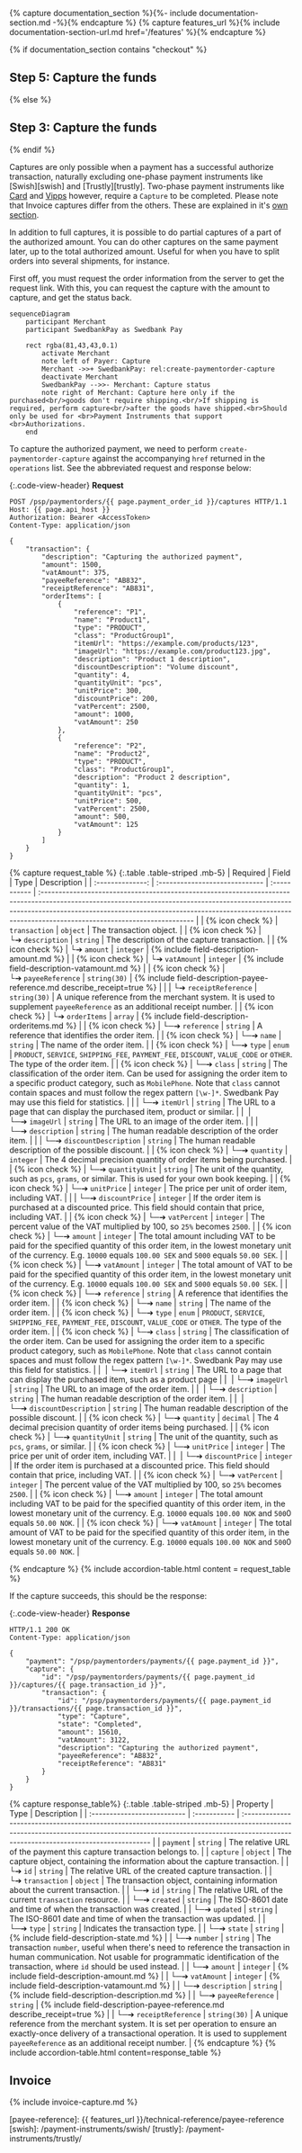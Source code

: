 {% capture documentation_section %}{%- include documentation-section.md -%}{% endcapture %}
{% capture features_url %}{% include documentation-section-url.md href='/features' %}{% endcapture %}

{% if documentation_section contains "checkout" %}

## Step 5: Capture the funds

{% else %}

## Step 3: Capture the funds

{% endif %}

Captures are only possible when a payment has a successful authorize
transaction, naturally excluding one-phase payment instruments like
[Swish][swish] and [Trustly][trustly]. Two-phase payment instruments like
[Card][card] and [Vipps][vipps] however, require a `Capture` to be completed.
Please note that Invoice captures differ from the others. These are explained
in it's [own section][invoice-section].

In addition to full captures, it is possible to do partial captures of a part of
the authorized amount. You can do other captures on the same payment later, up
to the total authorized amount. Useful for when you have to split orders into
several shipments, for instance.

First off, you must request the order information from the server to get the
request link. With this, you can request the capture with the amount to capture,
and get the status back.

```mermaid
sequenceDiagram
    participant Merchant
    participant SwedbankPay as Swedbank Pay

    rect rgba(81,43,43,0.1)
        activate Merchant
        note left of Payer: Capture
        Merchant ->>+ SwedbankPay: rel:create-paymentorder-capture
        deactivate Merchant
        SwedbankPay -->>- Merchant: Capture status
        note right of Merchant: Capture here only if the purchased<br/>goods don't require shipping.<br/>If shipping is required, perform capture<br/>after the goods have shipped.<br>Should only be used for <br>Payment Instruments that support <br>Authorizations.
    end
```

To capture the authorized payment, we need to perform
`create-paymentorder-capture` against the accompanying `href` returned in the
`operations` list. See the abbreviated request and response below:

{:.code-view-header}
**Request**

```http
POST /psp/paymentorders/{{ page.payment_order_id }}/captures HTTP/1.1
Host: {{ page.api_host }}
Authorization: Bearer <AccessToken>
Content-Type: application/json

{
    "transaction": {
        "description": "Capturing the authorized payment",
        "amount": 1500,
        "vatAmount": 375,
        "payeeReference": "AB832",
        "receiptReference": "AB831",
        "orderItems": [
            {
                "reference": "P1",
                "name": "Product1",
                "type": "PRODUCT",
                "class": "ProductGroup1",
                "itemUrl": "https://example.com/products/123",
                "imageUrl": "https://example.com/product123.jpg",
                "description": "Product 1 description",
                "discountDescription": "Volume discount",
                "quantity": 4,
                "quantityUnit": "pcs",
                "unitPrice": 300,
                "discountPrice": 200,
                "vatPercent": 2500,
                "amount": 1000,
                "vatAmount": 250
            },
            {
                "reference": "P2",
                "name": "Product2",
                "type": "PRODUCT",
                "class": "ProductGroup1",
                "description": "Product 2 description",
                "quantity": 1,
                "quantityUnit": "pcs",
                "unitPrice": 500,
                "vatPercent": 2500,
                "amount": 500,
                "vatAmount": 125
            }
        ]
    }
}
```

{% capture request_table %}
{:.table .table-striped .mb-5}
|     Required     | Field                          | Type         | Description                                                                                                                                                                                                                                                                           |
| :--------------: | :----------------------------- | :----------- | :------------------------------------------------------------------------------------------------------------------------------------------------------------------------------------------------------------------------------------------------------------------------------------ |
| {% icon check %} | `transaction`                  | `object`     | The transaction object.                                                                                                                                                                                                                                                               |
| {% icon check %} | └➔&nbsp;`description`          | `string`     | The description of the capture transaction.                                                                                                                                                                                                                                           |
| {% icon check %} | └➔&nbsp;`amount`               | `integer`    | {% include field-description-amount.md %}                                                                                                                                                                                                                                             |
| {% icon check %} | └➔&nbsp;`vatAmount`            | `integer`    | {% include field-description-vatamount.md %}                                                                                                                                                                                                                                          |
| {% icon check %} | └➔&nbsp;`payeeReference`       | `string(30)` | {% include field-description-payee-reference.md describe_receipt=true %}                                                                                                                                                                  |
|                  | └➔&nbsp;`receiptReference`     | `string(30)` | A unique reference from the merchant system. It is used to supplement `payeeReference` as an additional receipt number.                                                                                                                                                               |
| {% icon check %} | └➔&nbsp;`orderItems`           | `array`      | {% include field-description-orderitems.md %}                                                                                                                                                                                                                                         |
| {% icon check %} | └─➔&nbsp;`reference`           | `string`     | A reference that identifies the order item.                                                                                                                                                                                                                                           |
| {% icon check %} | └─➔&nbsp;`name`                | `string`     | The name of the order item.                                                                                                                                                                                                                                                           |
| {% icon check %} | └─➔&nbsp;`type`                | `enum`       | `PRODUCT`, `SERVICE`, `SHIPPING_FEE`, `PAYMENT_FEE`, `DISCOUNT`, `VALUE_CODE` or `OTHER`. The type of the order item.                                                                                                                                                                 |
| {% icon check %} | └─➔&nbsp;`class`               | `string`     | The classification of the order item. Can be used for assigning the order item to a specific product category, such as `MobilePhone`. Note that `class` cannot contain spaces and must follow the regex pattern `[\w-]*`. Swedbank Pay may use this field for statistics. |
|                  | └─➔&nbsp;`itemUrl`             | `string`     | The URL to a page that can display the purchased item, product or similar.                                                                                                                                                                                                            |
|        ︎︎︎         | └─➔&nbsp;`imageUrl`            | `string`     | The URL to an image of the order item.                                                                                                                                                                                                                                                |
|                  | └─➔&nbsp;`description`         | `string`     | The human readable description of the order item.                                                                                                                                                                                                                                     |
|                  | └─➔&nbsp;`discountDescription` | `string`     | The human readable description of the possible discount.                                                                                                                                                                                                                              |
| {% icon check %} | └─➔&nbsp;`quantity`            | `integer`    | The 4 decimal precision quantity of order items being purchased.                                                                                                                                                                                                                      |
| {% icon check %} | └─➔&nbsp;`quantityUnit`        | `string`     | The unit of the quantity, such as `pcs`, `grams`, or similar. This is used for your own book keeping.                                                                                                                                                        |
| {% icon check %} | └─➔&nbsp;`unitPrice`           | `integer`    | The price per unit of order item, including VAT.                                                                                                                                                                                                                                      |
|                  | └─➔&nbsp;`discountPrice`       | `integer`    | If the order item is purchased at a discounted price. This field should contain that price, including VAT.                                                                                                                                                                            |
| {% icon check %} | └─➔&nbsp;`vatPercent`          | `integer`    | The percent value of the VAT multiplied by 100, so `25%` becomes `2500`.                                                                                                                                                                                                              |
| {% icon check %} | └─➔&nbsp;`amount`              | `integer`    | The total amount including VAT to be paid for the specified quantity of this order item, in the lowest monetary unit of the currency. E.g. `10000` equals `100.00 SEK` and `5000` equals `50.00 SEK`.                                                                                 |
| {% icon check %} | └─➔&nbsp;`vatAmount`           | `integer`    | The total amount of VAT to be paid for the specified quantity of this order item, in the lowest monetary unit of the currency. E.g. `10000` equals `100.00 SEK` and `5000` equals `50.00 SEK`.                                                                                        |
| {% icon check %} | └─➔&nbsp;`reference`           | `string`     | A reference that identifies the order item.                                                                                                                                                                                                                                           |
| {% icon check %} | └─➔&nbsp;`name`                | `string`     | The name of the order item.                                                                                                                                                                                                                                                           |
| {% icon check %} | └─➔&nbsp;`type`                | `enum`       | `PRODUCT`, `SERVICE`, `SHIPPING_FEE`, `PAYMENT_FEE`, `DISCOUNT`, `VALUE_CODE` or `OTHER`. The type of the order item.                                                                                                                                                                 |
| {% icon check %} | └─➔&nbsp;`class`               | `string`     | The classification of the order item. Can be used for assigning the order item to a specific product category, such as `MobilePhone`. Note that `class` cannot contain spaces and must follow the regex pattern `[\w-]*`. Swedbank Pay may use this field for statistics. |
|        ︎︎︎         | └─➔&nbsp;`itemUrl`             | `string`     | The URL to a page that can display the purchased item, such as a product page                                                                                                                                                                                                         |
|        ︎︎︎         | └─➔&nbsp;`imageUrl`            | `string`     | The URL to an image of the order item.                                                                                                                                                                                                                                                |
|        ︎︎︎         | └─➔&nbsp;`description`         | `string`     | The human readable description of the order item.                                                                                                                                                                                                                                     |
|        ︎︎︎         | └─➔&nbsp;`discountDescription` | `string`     | The human readable description of the possible discount.                                                                                                                                                                                                                              |
| {% icon check %} | └─➔&nbsp;`quantity`            | `decimal`    | The 4 decimal precision quantity of order items being purchased.                                                                                                                                                                                                                      |
| {% icon check %} | └─➔&nbsp;`quantityUnit`        | `string`     | The unit of the quantity, such as `pcs`, `grams`, or similar.                                                                                                                                                                                                                         |
| {% icon check %} | └─➔&nbsp;`unitPrice`           | `integer`    | The price per unit of order item, including VAT.                                                                                                                                                                                                                                      |
|        ︎︎︎         | └─➔&nbsp;`discountPrice`       | `integer`    | If the order item is purchased at a discounted price. This field should contain that price, including VAT.                                                                                                                                                                            |
| {% icon check %} | └─➔&nbsp;`vatPercent`          | `integer`    | The percent value of the VAT multiplied by 100, so `25%` becomes `2500`.                                                                                                                                                                                                              |
| {% icon check %} | └─➔&nbsp;`amount`              | `integer`    | The total amount including VAT to be paid for the specified quantity of this order item, in the lowest monetary unit of the currency. E.g. `10000` equals `100.00 NOK` and `500`0 equals `50.00 NOK`.                                                                                 |
| {% icon check %} | └─➔&nbsp;`vatAmount`           | `integer`    | The total amount of VAT to be paid for the specified quantity of this order item, in the lowest monetary unit of the currency. E.g. `10000` equals `100.00 NOK` and `500`0 equals `50.00 NOK`.                                                                                        |

{% endcapture %}
{% include accordion-table.html content = request_table %}

If the capture succeeds, this should be the response:

{:.code-view-header}
**Response**

```http
HTTP/1.1 200 OK
Content-Type: application/json

{
    "payment": "/psp/paymentorders/payments/{{ page.payment_id }}",
    "capture": {
        "id": "/psp/paymentorders/payments/{{ page.payment_id }}/captures/{{ page.transaction_id }}",
        "transaction": {
            "id": "/psp/paymentorders/payments/{{ page.payment_id }}/transactions/{{ page.transaction_id }}",
            "type": "Capture",
            "state": "Completed",
            "amount": 15610,
            "vatAmount": 3122,
            "description": "Capturing the authorized payment",
            "payeeReference": "AB832",
            "receiptReference": "AB831"
        }
    }
}
```

{% capture response_table%}
{:.table .table-striped .mb-5}
| Property                    | Type         | Description                                                                                                                                                                                                       |
| :-------------------------- | :----------- | :---------------------------------------------------------------------------------------------------------------------------------------------------------------------------------------------------------------- |
| `payment`                   | `string`     | The relative URL of the payment this capture transaction belongs to.                                                                                                                                              |
| `capture`                   | `object`     | The capture object, containing the information about the capture transaction.                                                                                                                                     |
| └➔&nbsp;`id`                | `string`     | The relative URL of the created capture transaction.                                                                                                                                                              |
| └➔&nbsp;`transaction`       | `object`     | The transaction object, containing information about the current transaction.                                                                                                                                     |
| └─➔&nbsp;`id`               | `string`     | The relative URL of the current `transaction` resource.                                                                                                                                                           |
| └─➔&nbsp;`created`          | `string`     | The ISO-8601 date and time of when the transaction was created.                                                                                                                                                   |
| └─➔&nbsp;`updated`          | `string`     | The ISO-8601 date and time of when the transaction was updated.                                                                                                                                                   |
| └─➔&nbsp;`type`             | `string`     | Indicates the transaction type.                                                                                                                                                                                   |
| └─➔&nbsp;`state`            | `string`     | {% include field-description-state.md %}            |
| └─➔&nbsp;`number`           | `string`     | The transaction `number`, useful when there's need to reference the transaction in human communication. Not usable for programmatic identification of the transaction, where `id` should be used instead.      |
| └─➔&nbsp;`amount`           | `integer`    | {% include field-description-amount.md %}                                                                                                                                                                         |
| └─➔&nbsp;`vatAmount`        | `integer`    | {% include field-description-vatamount.md %}                                                                                                                                                                      |
| └─➔&nbsp;`description`      | `string`     | {% include field-description-description.md %}                                                                                                                                   |
| └─➔&nbsp;`payeeReference`   | `string`     | {% include field-description-payee-reference.md describe_receipt=true %}                                                                                              |
| └─➔&nbsp;`receiptReference` | `string(30)` | A unique reference from the merchant system. It is set per operation to ensure an exactly-once delivery of a transactional operation.  It is used to supplement `payeeReference` as an additional receipt number. |
{% endcapture %}
{% include accordion-table.html content=response_table %}

## Invoice

{% include invoice-capture.md %}

<!--lint disable final-definition -->

[card]: /payment-instruments/card
[invoice-section]: #invoice
[vipps]: /payment-instruments/vipps
[payee-reference]: {{ features_url }}/technical-reference/payee-reference
[swish]: /payment-instruments/swish/
[trustly]: /payment-instruments/trustly/
